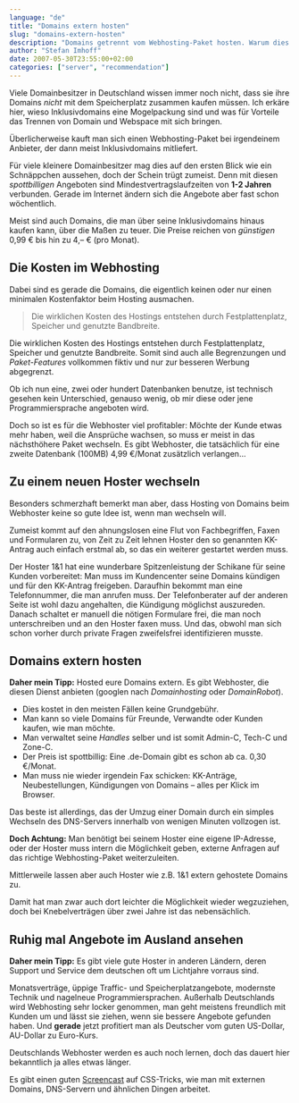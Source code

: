 ```yaml
---
language: "de"
title: "Domains extern hosten"
slug: "domains-extern-hosten"
description: "Domains getrennt vom Webhosting-Paket hosten. Warum dies eine gute Idee ist und was für Vorteile es bringt."
author: "Stefan Imhoff"
date: 2007-05-30T23:55:00+02:00
categories: ["server", "recommendation"]
---
```


Viele Domainbesitzer in Deutschland wissen immer noch nicht, dass sie ihre Domains _nicht_ mit dem Speicherplatz zusammen kaufen müssen. Ich erkäre hier, wieso Inklusivdomains eine Mogelpackung sind und was für Vorteile das Trennen von Domain und Webspace mit sich bringen.

Überlicherweise kauft man sich einen Webhosting-Paket bei irgendeinem Anbieter, der dann meist Inklusivdomains mitliefert.

Für viele kleinere Domainbesitzer mag dies auf den ersten Blick wie ein Schnäppchen aussehen, doch der Schein trügt zumeist. Denn mit diesen *spottbilligen* Angeboten sind Mindestvertragslaufzeiten von **1-2 Jahren** verbunden. Gerade im Internet ändern sich die Angebote aber fast schon wöchentlich.

Meist sind auch Domains, die man über seine Inklusivdomains hinaus kaufen kann, über die Maßen zu teuer. Die Preise reichen von *günstigen* 0,99 € bis hin zu 4,– € (pro Monat).

## Die Kosten im Webhosting

Dabei sind es gerade die Domains, die eigentlich keinen oder nur einen minimalen Kostenfaktor beim Hosting ausmachen.

<blockquote lang="de" class="pullquote">
<p>Die wirklichen Kosten des Hostings entstehen durch Festplattenplatz, Speicher und genutzte Bandbreite.</p>
</blockquote>

Die wirklichen Kosten des Hostings entstehen durch Festplattenplatz, Speicher und genutzte Bandbreite. Somit sind auch alle Begrenzungen und *Paket-Features* vollkommen fiktiv und nur zur besseren Werbung abgegrenzt.

Ob ich nun eine, zwei oder hundert Datenbanken benutze, ist technisch gesehen kein Unterschied, genauso wenig, ob mir diese oder jene Programmiersprache angeboten wird.

Doch so ist es für die Webhoster viel profitabler: Möchte der Kunde etwas mehr haben, weil die Ansprüche wachsen, so muss er meist in das nächsthöhere Paket wechseln. Es gibt Webhoster, die tatsächlich für eine zweite Datenbank (100MB) 4,99 €/Monat zusätzlich verlangen…

## Zu einem neuen Hoster wechseln

Besonders schmerzhaft bemerkt man aber, dass Hosting von Domains beim Webhoster keine so gute Idee ist, wenn man wechseln will.

Zumeist kommt auf den ahnungslosen eine Flut von Fachbegriffen, Faxen und Formularen zu, von Zeit zu Zeit lehnen Hoster den so genannten KK-Antrag auch einfach erstmal ab, so das ein weiterer gestartet werden muss.

Der Hoster 1&1 hat eine wunderbare Spitzenleistung der Schikane für seine Kunden vorbereitet: Man muss im Kundencenter seine Domains kündigen und für den KK-Antrag freigeben. Daraufhin bekommt man eine Telefonnummer, die man anrufen muss. Der Telefonberater auf der anderen Seite ist wohl dazu angehalten, die Kündigung möglichst auszureden. Danach schaltet er manuell die nötigen Formulare frei, die man noch unterschreiben und an den Hoster faxen muss. Und das, obwohl man sich schon vorher durch private Fragen zweifelsfrei identifizieren musste.

## Domains extern hosten

**Daher mein Tipp:** Hosted eure Domains extern. Es gibt Webhoster, die diesen Dienst anbieten (googlen nach *Domainhosting* oder *DomainRobot*).

* Dies kostet in den meisten Fällen keine Grundgebühr.
* Man kann so viele Domains für Freunde, Verwandte oder Kunden kaufen, wie man möchte.
* Man verwaltet seine *Handles* selber und ist somit Admin-C, Tech-C und Zone-C.
* Der Preis ist spottbillig: Eine .de-Domain gibt es schon ab ca. 0,30 €/Monat.
* Man muss nie wieder irgendein Fax schicken: KK-Anträge, Neubestellungen, Kündigungen von Domains – alles per Klick im Browser.

Das beste ist allerdings, das der Umzug einer Domain durch ein simples Wechseln des DNS-Servers innerhalb von wenigen Minuten vollzogen ist.

**Doch Achtung:** Man benötigt bei seinem Hoster eine eigene IP-Adresse, oder der Hoster muss intern die Möglichkeit geben, externe Anfragen auf das richtige Webhosting-Paket weiterzuleiten.

Mittlerweile lassen aber auch Hoster wie z.B. 1&1 extern gehostete Domains zu.

Damit hat man zwar auch dort leichter die Möglichkeit wieder wegzuziehen, doch bei Knebelverträgen über zwei Jahre ist das nebensächlich.

## Ruhig mal Angebote im Ausland ansehen

**Daher mein Tipp:** Es gibt viele gute Hoster in anderen Ländern, deren Support und Service dem deutschen oft um Lichtjahre vorraus sind.

Monatsverträge, üppige Traffic- und Speicherplatzangebote, modernste Technik und nagelneue Programmiersprachen. Außerhalb Deutschlands wird Webhosting sehr locker genommen, man geht meistens freundlich mit Kunden um und lässt sie ziehen, wenn sie bessere Angebote gefunden haben. Und **gerade** jetzt profitiert man als Deutscher vom guten US-Dollar, AU-Dollar zu Euro-Kurs.

Deutschlands Webhoster werden es auch noch lernen, doch das dauert hier bekanntlich ja alles etwas länger.

Es gibt einen guten [Screencast](https://css-tricks.com/video-screencasts/46-domains-dns-hosting-and-google-apps/) auf CSS-Tricks, wie man mit externen Domains, DNS-Servern und ähnlichen Dingen arbeitet.
